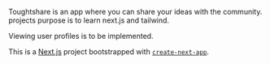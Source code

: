 Toughtshare is an app where you can share your ideas with the community.
projects purpose is to learn next.js and tailwind.

Viewing user profiles is to be implemented.


This is a [Next.js](https://nextjs.org/) project bootstrapped with [`create-next-app`](https://github.com/vercel/next.js/tree/canary/packages/create-next-app).
